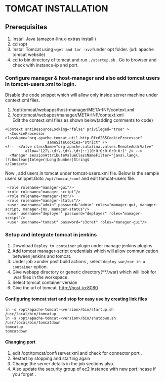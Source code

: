 # TOMCAT INSTALLATION
## Prerequisites

1. Install Java (amazon-linux-extras install <java-name>)
2. cd /opt
3. Install Tomcat using ```wget and tar -xvzf```under opt folder. (url: apache tomcat website)
4. cd to bin directory of tomcat and run ``` ./startup.sh ``` . Go to browser and check with instance-ip and port.

### Configure manager & host-manager and also add tomcat users in tomcat-users.xml to login.
Disable the code snippet which will allow only inside server machine under context.xml files.
1. /opt/tomcat/webapps/host-manager/META-INF/context.xml  
2. /opt/tomcat/webapps/manager/META-INF/context.xml  
Edit the context.xml files as shown below(adding comments to code)
```
<Context antiResourceLocking="false" privileged="true" >
  <CookieProcessor className="org.apache.tomcat.util.http.Rfc6265CookieProcessor"
                   sameSiteCookies="strict" />
<!--  <Valve className="org.apache.catalina.valves.RemoteAddrValve"
         allow="127\.\d+\.\d+\.\d+|::1|0:0:0:0:0:0:0:1" /> -->
  <Manager sessionAttributeValueClassNameFilter="java\.lang\.(?:Boolean|Integer|Long|Number|String$
</Context>
```
Now , add users in tomcat under tomcat-users.xml file. Below is the sample users snippet.Goto ```/opt/tomcat/conf``` and edit tomcat-users file.
```
 <role rolename="manager-gui"/>
 <role rolename="manager-script"/>
 <role rolename="manager-jmx"/>
 <role rolename="manager-status"/>
 <user username="admin" password="admin" roles="manager-gui, manager-script, manager-jmx, manager-status"/>
 <user username="deployer" password="deployer" roles="manager-script"/>
 <user username="tomcat" password="s3cret" roles="manager-gui"/>
```
### Setup and integrate tomcat in jenkins

1. Download ```Deploy to container``` plugin under manage jenkins plugins.
2. Add tomcat manager-script credentials which will allow communication between jenkins and tomcat.
3. Under job >under post build actions , select ```deploy war/ear in a container``` option.
4. Give webapp directory or generic directory(**/.war) which will look for .war files in the workspace.
5. Select tomcat container version
6. Give the url of tomcat. <http://host-ip:8080>

#### Configuring tomcat start and stop for easy use by creating link files
```
ln -s /opt/apache-tomcat-<version>/bin/startup.sh /usr/local/bin/tomcatup
ln -s /opt/apache-tomcat-<version>/bin/shutdown.sh /usr/local/bin/tomcatdown
tomcatup
tomcatdown
```

#### Changing port 

1. edit /opt/tomcat/conf/server.xml and check for connector port . 
2. Restart by stopping and starting again
3. Change the server details in the job sections also.
4. Also update the security group of ec2 instance with new port incase if you forget  .


